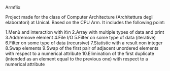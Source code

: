 Armflix

Project made for the class of Computer Architecture (Architettura degli elaboratori) at Unical. Based on the CPU Arm.
It includes the following point:

1.Menù and interaction with it\n
2.Array with multiple types of data and print
3.Add/remove element
4.File I/O
5.Filter on some type of data (iterative)
6.Filter on some type of data (recursive)
7.Statistic with a result non integer
8.Swap elements
9.Swap of the first pair of adjacent unordered elements with respect to a numerical attribute
10.Elimination of the first duplicate (intended as an element equal to the previous one) with respect to a numerical attribute
